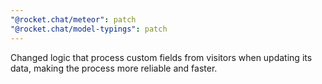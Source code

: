 ```yaml
---
"@rocket.chat/meteor": patch
"@rocket.chat/model-typings": patch
---
```


Changed logic that process custom fields from visitors when updating its data, making the process more reliable and faster.
